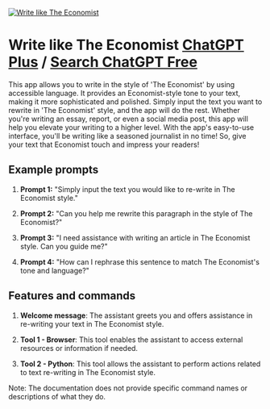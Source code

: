 
[![Write like The Economist](https://files.oaiusercontent.com/file-AKy43DKnsW2ZHZ2qU1FlcOeN?se=2123-10-17T01%3A48%3A39Z&sp=r&sv=2021-08-06&sr=b&rscc=max-age%3D31536000%2C%20immutable&rscd=attachment%3B%20filename%3Ddownload.png&sig=kKSSQVFMdhXnTizJuVVFbbNHx8S6gNQuKn7m5OtBFwQ%3D)](https://chat.openai.com/g/g-9yyGdycdi-write-like-the-economist)

# Write like The Economist [ChatGPT Plus](https://chat.openai.com/g/g-9yyGdycdi-write-like-the-economist) / [Search ChatGPT Free](https://gptcall.net/index.html#/?search=Write%20like%20The%20Economist)

This app allows you to write in the style of 'The Economist' by using accessible language. It provides an Economist-style tone to your text, making it more sophisticated and polished. Simply input the text you want to rewrite in 'The Economist' style, and the app will do the rest. Whether you're writing an essay, report, or even a social media post, this app will help you elevate your writing to a higher level. With the app's easy-to-use interface, you'll be writing like a seasoned journalist in no time! So, give your text that Economist touch and impress your readers!

## Example prompts

1. **Prompt 1:** "Simply input the text you would like to re-write in The Economist style."

2. **Prompt 2:** "Can you help me rewrite this paragraph in the style of The Economist?"

3. **Prompt 3:** "I need assistance with writing an article in The Economist style. Can you guide me?"

4. **Prompt 4:** "How can I rephrase this sentence to match The Economist's tone and language?"

## Features and commands

1. **Welcome message**: The assistant greets you and offers assistance in re-writing your text in The Economist style.

2. **Tool 1 - Browser**: This tool enables the assistant to access external resources or information if needed.

3. **Tool 2 - Python**: This tool allows the assistant to perform actions related to text re-writing in The Economist style.

Note: The documentation does not provide specific command names or descriptions of what they do.


